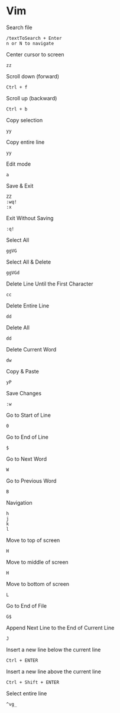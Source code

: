 # Vim

Search file
```
/textToSearch + Enter
n or N to navigate
```

Center cursor to screen
```
zz
```

Scroll down (forward)
```
Ctrl + f
```

Scroll up (backward)
```
Ctrl + b
```

Copy selection
```
yy
```

Copy entire line
```
yy
```

Edit mode
```
a
```

Save & Exit
```
ZZ
:wq!
:x
```

Exit Without Saving
```
:q!
```

Select All
```
ggVG
```

Select All & Delete
```
ggVGd
```

Delete Line Until the First Character
```
cc
```

Delete Entire Line
```
dd
```

Delete All 
```
dd
```

Delete Current Word
```
dw
```

Copy & Paste
```
yP
```

Save Changes
```
:w
```

Go to Start of Line
```
0
```

Go to End of Line
```
$
```

Go to Next Word
```
W
```

Go to Previous Word
```
B
```

Navigation
```
h
j
k
l
```

Move to top of screen
```
H
```

Move to middle of screen
```
H
```

Move to bottom of screen
```
L
```

Go to End of File
```
G$
```

Append Next Line to the End of Current Line
```
J
```

Insert a new line below the current line
```
Ctrl + ENTER
```

Insert a new line above the current line
```
Ctrl + Shift + ENTER
```

Select entire line
```
^vg_
```